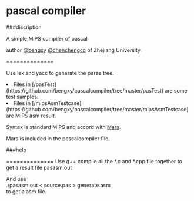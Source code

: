 pascal compiler
==============

###discription

A simple MIPS compiler of pascal

author [@bengxy](https://github.com/bengxy) [@chenchengcc](https://github.com/ChenChengCC)  of Zhejiang University.

==============

Use lex and yacc to generate the parse tree.


<li>Files in [/pasTest](https://github.com/bengxy/pascalcompiler/tree/master/pasTest) are some test samples.
<li>Files in [/mipsAsmTestcase](https://github.com/bengxy/pascalcompiler/tree/master/mipsAsmTestcase) are MIPS asm result.

Syntax is standard MIPS and accord with [Mars](http://courses.missouristate.edu/KenVollmar/MARS/).

Mars is included in the pascalcompiler file.



###help

==============
Use g++ compile all the *.c and *.cpp file together to get a result file pasasm.out

And use  <br>
./pasasm.out < source.pas > generate.asm <br>
to get a  asm file.
